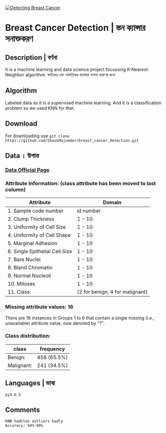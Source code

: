﻿[![Detecting Breast Cancer](https://archive.ics.uci.edu/ml/assets/MLimages/Large14.jpg)](http://blog.robist.com/?p=1206)
# Breast Cancer Detection | স্তন ক্যান্সার সনাক্তকরণ
## Description | বর্ণনা
It is a machine learning and data science project focussing K-Nearest-Neighbor algorithm.
ক্ষতিকর এবং অক্ষতিকর ক্যান্সার সনাক্ত করণের জন্য
## Algorithm
Labeled data so it is a supervised machine learning. And it is a classification problem so we used KNN for that.
## Download 
For downloading use 
       `git clone https://github.com/ShaonMajumder/breast_cancer_detection.git`

## Data ।  উপাত্ত
### [Data Official Page](https://archive.ics.uci.edu/ml/datasets/Breast+Cancer+Wisconsin+%28Original%29)
### Attribute Information: (class attribute has been moved to last column)

   |  Attribute | Domain |
   | --- | --- |
   | 1. Sample code number | id number |
   | 2. Clump Thickness | 1 - 10 |
   | 3. Uniformity of Cell Size | 1 - 10 |
   | 4. Uniformity of Cell Shape | 1 - 10 |
   | 5. Marginal Adhesion | 1 - 10 |
   | 6. Single Epithelial Cell Size | 1 - 10|
   | 7. Bare Nuclei | 1 - 10 |
   | 8. Bland Chromatin | 1 - 10 |
   | 9. Normal Nucleoli | 1 - 10 |
   | 10. Mitoses | 1 - 10 |
   | 11. Class: | (2 for benign, 4 for malignant) |
### Missing attribute values: 16

   There are 16 instances in Groups 1 to 6 that contain a single missing 
   (i.e., unavailable) attribute value, now denoted by "?".  

### Class distribution:
| class | frequency |
| --- | --- |
| Benign: | 458 (65.5%) |
| Malignant: | 241 (34.5%) |

## Languages | ভাষা
	py3.6.5

## Comments
	KNN hadnles outliers badly
	Accuracy: 94%-98%